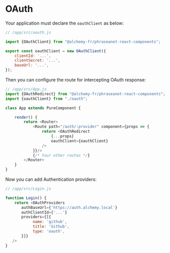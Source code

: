 # OAuth

Your application must declare the `oauthClient` as below:

```js
// /app/src/oauth.js

import {OAuthClient} from "@alchemy-fr/phraseanet-react-components";

export const oauthClient = new OAuthClient({
    clientId: '...',
    clientSecret: '...',
    baseUrl: '...',
});
```

Then you can configure the route for intercepting OAuth response:
```js
// /app/src/App.js
import {OAuthRedirect} from "@alchemy-fr/phraseanet-react-components";
import {oauthClient} from "./oauth";

class App extends PureComponent {

    render() {
        return <Router>
            <Route path="/auth/:provider" component={props => {
                return <OAuthRedirect
                    {...props}
                    oauthClient={oauthClient}
                />
            }}/>
            {/* Your other routes */}
        </Router>
    }
}
```

Now you can add Authentication providers:
```js
// /app/src/Login.js

function Login() {
    return <OAuthProviders
       authBaseUrl={'https://auth.alchemy.local'}
       authClientId={'...'}
       providers={[{
            name: 'github',
            title: 'Github',
            type: 'oauth',
       }]}
   />
}
```
